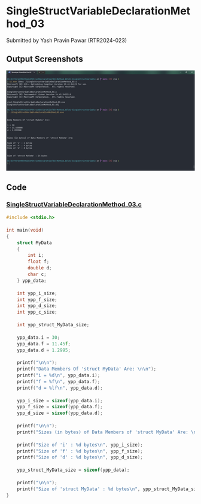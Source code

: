 # SingleStructVariableDeclarationMethod_03

Submitted by Yash Pravin Pawar (RTR2024-023)

## Output Screenshots
![output.png](./02-Screenshots/output.png)

## Code
### [SingleStructVariableDeclarationMethod_03.c](./01-Code/SingleStructVariableDeclarationMethod_03.c)
```c
#include <stdio.h>

int main(void)
{
    struct MyData
    {
        int i;
        float f;
        double d;
        char c;
    } ypp_data;
 
    int ypp_i_size;
    int ypp_f_size;
    int ypp_d_size;
    int ypp_c_size;

    int ypp_struct_MyData_size;

    ypp_data.i = 30;
    ypp_data.f = 11.45f;
    ypp_data.d = 1.2995;

    printf("\n\n");
    printf("Data Members Of 'struct MyData' Are: \n\n");
    printf("i = %d\n", ypp_data.i);
    printf("f = %f\n", ypp_data.f);
    printf("d = %lf\n", ypp_data.d);

    ypp_i_size = sizeof(ypp_data.i);
    ypp_f_size = sizeof(ypp_data.f);
    ypp_d_size = sizeof(ypp_data.d);

    printf("\n\n");
    printf("Sizes (in bytes) of Data Members of 'struct MyData' Are: \n\n");

    printf("Size of 'i' : %d bytes\n", ypp_i_size);
    printf("Size of 'f' : %d bytes\n", ypp_f_size);
    printf("Size of 'd' : %d bytes\n", ypp_d_size);

    ypp_struct_MyData_size = sizeof(ypp_data);

    printf("\n\n");
    printf("Size of 'struct MyData' : %d bytes\n", ypp_struct_MyData_size);
}

```
